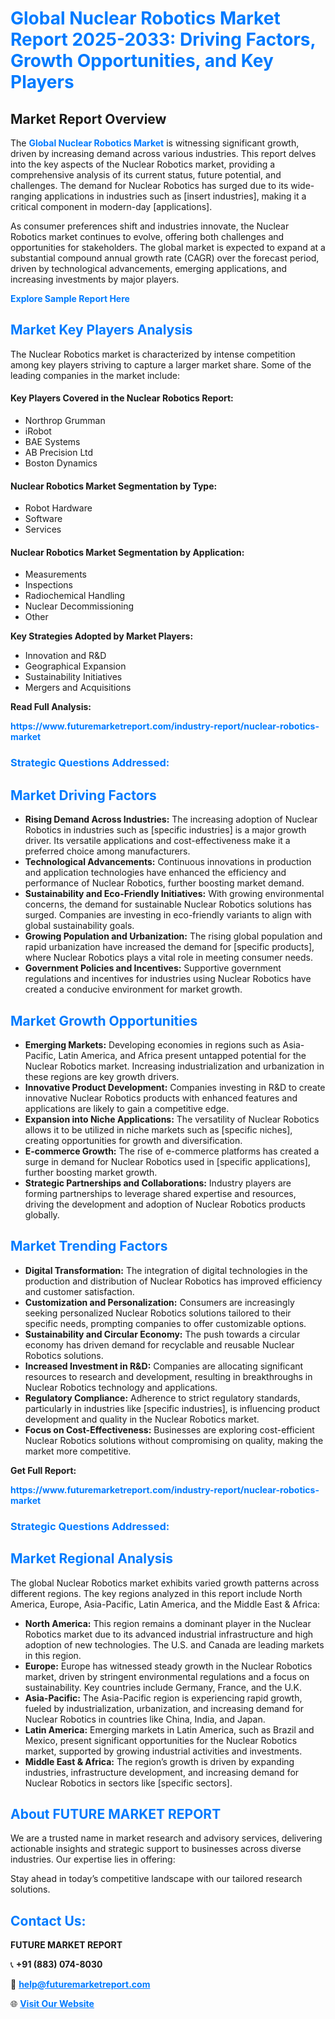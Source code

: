 <h1 style="color: #007BFF;">Global Nuclear Robotics Market Report 2025-2033: Driving Factors, Growth Opportunities, and Key Players</h1>

<section id="overview">
<h2>Market Report Overview</h2>
<p>The <a href="https://www.futuremarketreport.com/industry-report/nuclear-robotics-market" style="color: #007BFF; text-decoration: none;"><strong>Global Nuclear Robotics Market</strong></a> is witnessing significant growth, driven by increasing demand across various industries. This report delves into the key aspects of the Nuclear Robotics market, providing a comprehensive analysis of its current status, future potential, and challenges. The demand for Nuclear Robotics has surged due to its wide-ranging applications in industries such as [insert industries], making it a critical component in modern-day [applications].</p>
<p>As consumer preferences shift and industries innovate, the Nuclear Robotics market continues to evolve, offering both challenges and opportunities for stakeholders. The global market is expected to expand at a substantial compound annual growth rate (CAGR) over the forecast period, driven by technological advancements, emerging applications, and increasing investments by major players.</p>
</section>

<section id="overview">
<p><a href="https://www.futuremarketreport.com/request-sample/reportId=89533" style="color: #007BFF; text-decoration: none;"><strong>Explore Sample Report Here</strong></a></p>
</section>

<section id="key-players">
<h2 style="color: #007BFF;">Market Key Players Analysis</h2>
<p>The Nuclear Robotics market is characterized by intense competition among key players striving to capture a larger market share. Some of the leading companies in the market include:</p>
<h4>Key Players Covered in the Nuclear Robotics Report:</h4>
<ul><li>Northrop Grumman</li><li>iRobot</li><li>BAE Systems</li><li>AB Precision Ltd</li><li>Boston Dynamics</li></ul>
<h4>Nuclear Robotics Market Segmentation by Type:</h4>
<ul><li>Robot Hardware</li><li>Software</li><li>Services</li></ul>

<h4>Nuclear Robotics Market Segmentation by Application:</h4>
<ul><li>Measurements</li><li>Inspections</li><li>Radiochemical Handling</li><li>Nuclear Decommissioning</li><li>Other</li></ul>
<p><strong>Key Strategies Adopted by Market Players:</strong></p>
<ul>
<li>Innovation and R&D</li>
<li>Geographical Expansion</li>
<li>Sustainability Initiatives</li>
<li>Mergers and Acquisitions</li>
</ul>
</section>

<section>
<p><strong>Read Full Analysis: </strong></p><a href="https://www.futuremarketreport.com/industry-report/nuclear-robotics-market" style="color: #007BFF; text-decoration: none;"><strong>https://www.futuremarketreport.com/industry-report/nuclear-robotics-market</strong></a>
<h3 style="color: #007BFF;">Strategic Questions Addressed:</h3>
</section>

<section id="driving-factors">
<h2 style="color: #007BFF;">Market Driving Factors</h2>
<ul>
<li><strong>Rising Demand Across Industries:</strong> The increasing adoption of Nuclear Robotics in industries such as [specific industries] is a major growth driver. Its versatile applications and cost-effectiveness make it a preferred choice among manufacturers.</li>
<li><strong>Technological Advancements:</strong> Continuous innovations in production and application technologies have enhanced the efficiency and performance of Nuclear Robotics, further boosting market demand.</li>
<li><strong>Sustainability and Eco-Friendly Initiatives:</strong> With growing environmental concerns, the demand for sustainable Nuclear Robotics solutions has surged. Companies are investing in eco-friendly variants to align with global sustainability goals.</li>
<li><strong>Growing Population and Urbanization:</strong> The rising global population and rapid urbanization have increased the demand for [specific products], where Nuclear Robotics plays a vital role in meeting consumer needs.</li>
<li><strong>Government Policies and Incentives:</strong> Supportive government regulations and incentives for industries using Nuclear Robotics have created a conducive environment for market growth.</li>
</ul>
</section>

<section id="growth-opportunities">
<h2 style="color: #007BFF;">Market Growth Opportunities</h2>
<ul>
<li><strong>Emerging Markets:</strong> Developing economies in regions such as Asia-Pacific, Latin America, and Africa present untapped potential for the Nuclear Robotics market. Increasing industrialization and urbanization in these regions are key growth drivers.</li>
<li><strong>Innovative Product Development:</strong> Companies investing in R&D to create innovative Nuclear Robotics products with enhanced features and applications are likely to gain a competitive edge.</li>
<li><strong>Expansion into Niche Applications:</strong> The versatility of Nuclear Robotics allows it to be utilized in niche markets such as [specific niches], creating opportunities for growth and diversification.</li>
<li><strong>E-commerce Growth:</strong> The rise of e-commerce platforms has created a surge in demand for Nuclear Robotics used in [specific applications], further boosting market growth.</li>
<li><strong>Strategic Partnerships and Collaborations:</strong> Industry players are forming partnerships to leverage shared expertise and resources, driving the development and adoption of Nuclear Robotics products globally.</li>
</ul>
</section>

<section id="trending-factors">
<h2 style="color: #007BFF;">Market Trending Factors</h2>
<ul>
<li><strong>Digital Transformation:</strong> The integration of digital technologies in the production and distribution of Nuclear Robotics has improved efficiency and customer satisfaction.</li>
<li><strong>Customization and Personalization:</strong> Consumers are increasingly seeking personalized Nuclear Robotics solutions tailored to their specific needs, prompting companies to offer customizable options.</li>
<li><strong>Sustainability and Circular Economy:</strong> The push towards a circular economy has driven demand for recyclable and reusable Nuclear Robotics solutions.</li>
<li><strong>Increased Investment in R&D:</strong> Companies are allocating significant resources to research and development, resulting in breakthroughs in Nuclear Robotics technology and applications.</li>
<li><strong>Regulatory Compliance:</strong> Adherence to strict regulatory standards, particularly in industries like [specific industries], is influencing product development and quality in the Nuclear Robotics market.</li>
<li><strong>Focus on Cost-Effectiveness:</strong> Businesses are exploring cost-efficient Nuclear Robotics solutions without compromising on quality, making the market more competitive.</li>
</ul>
</section>

<section>
<p><strong>Get Full Report: </strong></p><a href="https://www.futuremarketreport.com/industry-report/nuclear-robotics-market" style="color: #007BFF; text-decoration: none;"><strong>https://www.futuremarketreport.com/industry-report/nuclear-robotics-market</strong></a>
<h3 style="color: #007BFF;">Strategic Questions Addressed:</h3>
</section>


<section id="regional-analysis">
<h2 style="color: #007BFF;">Market Regional Analysis</h2>
<p>The global Nuclear Robotics market exhibits varied growth patterns across different regions. The key regions analyzed in this report include North America, Europe, Asia-Pacific, Latin America, and the Middle East & Africa:</p>
<ul>
<li><strong>North America:</strong> This region remains a dominant player in the Nuclear Robotics market due to its advanced industrial infrastructure and high adoption of new technologies. The U.S. and Canada are leading markets in this region.</li>
<li><strong>Europe:</strong> Europe has witnessed steady growth in the Nuclear Robotics market, driven by stringent environmental regulations and a focus on sustainability. Key countries include Germany, France, and the U.K.</li>
<li><strong>Asia-Pacific:</strong> The Asia-Pacific region is experiencing rapid growth, fueled by industrialization, urbanization, and increasing demand for Nuclear Robotics in countries like China, India, and Japan.</li>
<li><strong>Latin America:</strong> Emerging markets in Latin America, such as Brazil and Mexico, present significant opportunities for the Nuclear Robotics market, supported by growing industrial activities and investments.</li>
<li><strong>Middle East & Africa:</strong> The region’s growth is driven by expanding industries, infrastructure development, and increasing demand for Nuclear Robotics in sectors like [specific sectors].</li>
</ul>
</section>

<footer>
<h2 style="color: #007BFF;">About FUTURE MARKET REPORT</h2>
<p>We are a trusted name in market research and advisory services, delivering actionable insights and strategic support to businesses across diverse industries. Our expertise lies in offering:</p>

<p>Stay ahead in today’s competitive landscape with our tailored research solutions.</p>

<h2 style="color: #007BFF;">Contact Us:</h2>
<p><strong>FUTURE MARKET REPORT</strong></p>
<p>📞 <strong>+91 (883) 074-8030</strong></p>
<p>📧 <strong><a href="mailto:help@futuremarketreport.com" style="color: #007BFF;">help@futuremarketreport.com</a></strong></p>
<p>🌐 <strong><a href="https://www.futuremarketreport.com/" style="color: #007BFF;">Visit Our Website</a></strong></p>
</footer>
